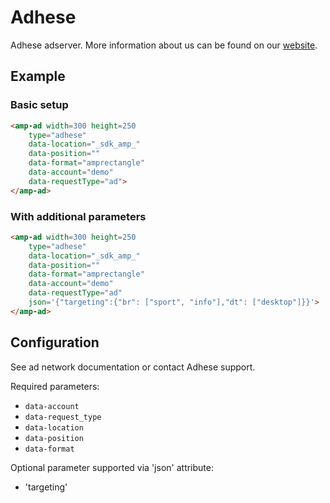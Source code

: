 <!---
Copyright 2017 The AMP HTML Authors. All Rights Reserved.

Licensed under the Apache License, Version 2.0 (the "License");
you may not use this file except in compliance with the License.
You may obtain a copy of the License at

      http://www.apache.org/licenses/LICENSE-2.0

Unless required by applicable law or agreed to in writing, software
distributed under the License is distributed on an "AS-IS" BASIS,
WITHOUT WARRANTIES OR CONDITIONS OF ANY KIND, either express or implied.
See the License for the specific language governing permissions and
limitations under the License.
-->

# Adhese

Adhese adserver.
More information about us can be found on our [website](https://www.adhese.com).

## Example

### Basic setup

```html
<amp-ad width=300 height=250
    type="adhese"
    data-location="_sdk_amp_"
    data-position=""
    data-format="amprectangle"
    data-account="demo"
    data-requestType="ad">
</amp-ad>
```

### With additional parameters

```html
<amp-ad width=300 height=250
    type="adhese"
    data-location="_sdk_amp_"
    data-position=""
    data-format="amprectangle"
    data-account="demo"
    data-requestType="ad"
    json='{"targeting":{"br": ["sport", "info"],"dt": ["desktop"]}}'>
</amp-ad>
```


## Configuration

See ad network documentation or contact Adhese support.

Required parameters:

- `data-account`
- `data-request_type`
- `data-location`
- `data-position`
- `data-format`

Optional parameter supported via 'json' attribute:

- 'targeting'
